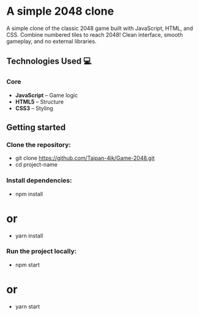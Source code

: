 # A simple 2048 clone
A simple clone of the classic 2048 game built with JavaScript, HTML, and CSS. Combine numbered tiles to reach 2048! Clean interface, smooth gameplay, and no external libraries.

## Technologies Used 💻

### Core
- **JavaScript** – Game logic  
- **HTML5** – Structure  
- **CSS3** – Styling


## Getting started
### Clone the repository:
- git clone https://github.com/Taipan-4ik/Game-2048.git
- cd project-name

### Install dependencies:
- npm install
# or
- yarn install

### Run the project locally:
- npm start
# or
- yarn start
